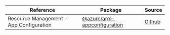| Reference | Package | Source |
|---|---|---|
|Resource Management - App Configuration|[@azure/arm-appconfiguration](https://www.npmjs.com/package/@azure/arm-appconfiguration)|[Github](https://github.com/Azure/azure-sdk-for-js)|
